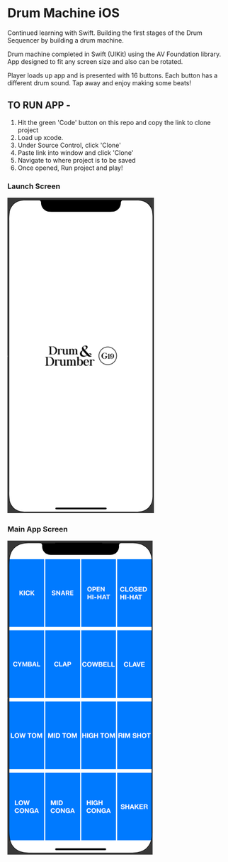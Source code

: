 #  Drum Machine iOS

Continued learning with Swift. Building the first stages of the Drum Sequencer by building a drum machine.

Drum machine completed in Swift (UIKit) using the AV Foundation library.
App designed to fit any screen size and also can be rotated.

Player loads up app and is presented with 16 buttons. Each button has a different drum sound. Tap away and enjoy making some beats!

## TO RUN APP -

1. Hit the green 'Code' button on this repo and copy the link to clone project
2. Load up xcode.
3. Under Source Control, click 'Clone'
4. Paste link into window and click 'Clone'
5. Navigate to where project is to be saved
6. Once opened, Run project and play!

### Launch Screen
![](images/launchScreen.png)

### Main App Screen
![](images/mainAppScreen.png)


